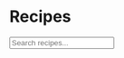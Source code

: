 <div id="recipe-search">
	<h1>Recipes</h1>
	<input type="text" id="searchInput" onkeyup="search()" placeholder="Search recipes...">
</div>

<div id="recipe">
	
</div>
<script>
	//setup arrays for recipe data
	var names = [];
	var images = [];
	var links = [];

	//recipe names
	names[0] = "<p>Banana Loaf / Muffins</p>";
	names[1] = "<p>Maple Bread</p>";
	names[2] = "<p>Croutons</p>";
	names[3] = "<p>Chocolate Chip Muffins</p>";
	names[4] = "<p>Pizza Dough</p>";
	names[5] = "<p>Kale Salad</p>";
	names[6] = "<p>Apple Pie</p>";
	names[7] = "<p>Cinnamon Buns</p>";
	names[8] = "<p>Ginger Cookies</p>";
	names[9] = "<p>Brownies</p>";

	//recipe image links
	images[0] = '<img src="images/thumbnails/banana-muffin.JPG" alt="Banana Muffins">';
	images[1] = '<img src="images/thumbnails/bread-3.JPG" alt="Maple Bread">';
	images[2] = '<img src="images/thumbnails/croutons-2.JPG" alt="Croutons">';
	images[3] = '<img src="images/thumbnails/chocolate-chip-muffins.JPG" alt="Chocolate Chip Muffins">';
	images[4] = '<img src="images/thumbnails/pizza.JPG" alt="Pizza">';
	images[5] = '<img src="images/thumbnails/kale-salad.JPG" alt="Kale Salad">';
	images[6] = '<img src="images/thumbnails/apple-pie.JPG" alt="Apple Pie">';
	images[7] = '<img src="images/thumbnails/cinnamon-buns.JPG" alt="Cinnamon Buns">';
	images[8] = '<img src="images/thumbnails/ginger-cookies.JPG" alt="Ginger Cookies">';
	images[9] = '<img src="images/thumbnails/brownies.JPG" alt="Brownies">';

	//recipe hrefs
	links[0] = '<a href="banana-muffins.md.html"</a>';
	links[1] = '<a href="maple-bread.md.html"</a>';
	links[2] = '<a href="croutons.md.html"</a>';
	links[3] = '<a href="chocolate-chip-muffins.md.html"</a>';
	links[4] = '<a href="pizza-dough.md.html"</a>';
	links[5] = '<a href="kale-salad.md.html"</a>';
	links[6] = '<a href="apple-pie.md.html"</a>';
	links[7] = '<a href="cinnamon-buns.md.html"</a>';
	links[8] = '<a href="ginger-cookies.md.html"</a>';
	links[9] = '<a href="brownies.md.html"</a>';

	//show arrays in console
	console.log(names, images, links);

	var box;

	//loop through recpie names, images, and links to display on page
	for (var i = 0; i < names.length; i++) {
		box = document.createElement('div');
		box.className = 'boxes';
		box.innerHTML = links[i] + names[i] + images[i];
		document.getElementById('recipe').appendChild(box);
	}

	//function to search recipes
	function search() {
		// Declare variables
		var input, filter, div, boxes, a, i, txtValue;
		input = document.getElementById('searchInput');
		filter = input.value.toUpperCase();
		div = document.getElementById("recipe");
		boxes = document.getElementsByClassName('boxes');

		// Loop through all boxesst items, and hide those who don't match the search query
		for (i = 0; i < boxes.length; i++) {
			a = boxes[i].getElementsByTagName("a")[0];
			txtValue = a.textContent || a.innerText;
			if (txtValue.toUpperCase().indexOf(filter) > -1) {
				boxes[i].style.display = "";
			} else {
				boxes[i].style.display = "none";
			}
		}
	}
	
</script>

